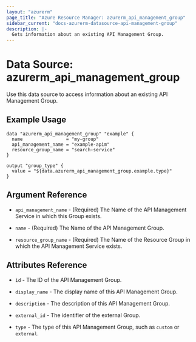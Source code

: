 ```yaml
---
layout: "azurerm"
page_title: "Azure Resource Manager: azurerm_api_management_group"
sidebar_current: "docs-azurerm-datasource-api-management-group"
description: |-
  Gets information about an existing API Management Group.
---
```


# Data Source: azurerm_api_management_group

Use this data source to access information about an existing API Management Group.

## Example Usage

```hcl
data "azurerm_api_management_group" "example" {
  name                = "my-group"
  api_management_name = "example-apim"
  resource_group_name = "search-service"
}

output "group_type" {
  value = "${data.azurerm_api_management_group.example.type}"
}
```

## Argument Reference

* `api_management_name` - (Required) The Name of the API Management Service in which this Group exists.

* `name` - (Required) The Name of the API Management Group.

* `resource_group_name` - (Required) The Name of the Resource Group in which the API Management Service exists.

## Attributes Reference

* `id` - The ID of the API Management Group.

* `display_name` - The display name of this API Management Group.

* `description` - The description of this API Management Group.

* `external_id` - The identifier of the external Group.

* `type` - The type of this API Management Group, such as `custom` or `external`.
